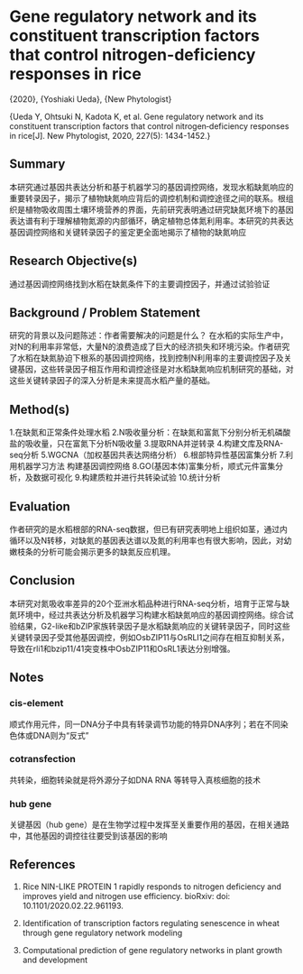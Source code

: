 # Gene regulatory network and its constituent transcription factors that control nitrogen-deficiency responses in rice

{2020}, {Yoshiaki Ueda}, {New Phytologist}

{Ueda Y, Ohtsuki N, Kadota K, et al. Gene regulatory network and its constituent transcription factors that control nitrogen‐deficiency responses in rice[J]. New Phytologist, 2020, 227(5): 1434-1452.}



## Summary

本研究通过基因共表达分析和基于机器学习的基因调控网络，发现水稻缺氮响应的重要转录因子，揭示了植物缺氮响应背后的调控机制和调控途径之间的联系。根组织是植物吸收周围土壤环境营养的界面，先前研究表明通过研究缺氮环境下的基因表达谱有利于理解植物氮源的内部循环，确定植物总体氮利用率。本研究的共表达基因调控网络和关键转录因子的鉴定更全面地揭示了植物的缺氮响应


## Research Objective(s)

通过基因调控网络找到水稻在缺氮条件下的主要调控因子，并通过试验验证



## Background / Problem Statement

研究的背景以及问题陈述：作者需要解决的问题是什么？
在水稻的实际生产中，对N的利用率非常低，大量N的浪费造成了巨大的经济损失和环境污染。作者研究了水稻在缺氮胁迫下根系的基因调控网络，找到控制N利用率的主要调控因子及关键基因，这些转录因子相互作用和调控途径是对水稻缺氮响应机制研究的基础，对这些关键转录因子的深入分析是未来提高水稻产量的基础。



## Method(s)

1.在缺氮和正常条件处理水稻
2.N吸收量分析：在缺氮和富氮下分别分析无机磷酸盐的吸收量，只在富氮下分析N吸收量
3.提取RNA并逆转录
4.构建文库及RNA-seq分析
5.WGCNA（加权基因共表达网络分析）
6.根部特异性基因富集分析
7.利用机器学习方法 构建基因调控网络
8.GO(基因本体)富集分析，顺式元件富集分析，及数据可视化
9.构建质粒并进行共转染试验
10.统计分析


## Evaluation

作者研究的是水稻根部的RNA-seq数据，但已有研究表明地上组织如茎，通过内循环以及N转移，对缺氮的基因表达谱以及氮的利用率也有很大影响，因此，对幼嫩枝条的分析可能会揭示更多的缺氮反应机理。


## Conclusion

本研究对氮吸收率差异的20个亚洲水稻品种进行RNA-seq分析，培育于正常与缺氮环境中，经过共表达分析及机器学习构建水稻缺氮响应的基因调控网络。综合试验结果，G2-like和bZIP家族转录因子是水稻缺氮响应的关键转录因子，同时这些关键转录因子受其他基因调控，例如OsbZIP11与OsRLI1之间存在相互抑制关系，导致在rli1和bzip11/41突变株中OsbZIP11和OsRL1表达分别增强。


## Notes

### cis-element
顺式作用元件，同一DNA分子中具有转录调节功能的特异DNA序列；若在不同染色体或DNA则为“反式”
### cotransfection
共转染，细胞转染就是将外源分子如DNA RNA 等转导入真核细胞的技术
### hub gene
关键基因（hub gene）是在生物学过程中发挥至关重要作用的基因，在相关通路中，其他基因的调控往往要受到该基因的影响

## References
1. Rice NIN-LIKE PROTEIN 1 rapidly responds to nitrogen deficiency and improves yield and nitrogen use efficiency. bioRxiv: doi: 10.1101/2020.02.22.961193.

2. Identification of transcription factors regulating senescence in wheat through gene regulatory network modeling
3. Computational prediction of gene regulatory networks in plant growth and development


